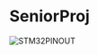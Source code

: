 # SeniorProj

![STM32PINOUT](https://os.mbed.com/media/uploads/jeromecoutant/nucleo_l552ze_q_zio_right_2020_2_11.png)
